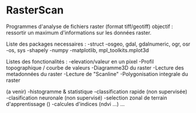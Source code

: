 # RasterScan
Programmes d'analyse de fichiers raster (format tiff/geotiff)
objectif : ressortir un maximum d'informations sur les données raster.

Liste des packages necessaires : 
 -struct
 -osgeo, gdal, gdalnumeric, ogr, osr
 -os, sys
 -shapely
 -numpy
 -matplotlib, mpl_toolkits.mplot3d
 
 
Listes des fonctionalités :
-elevation/valeur en un pixel
-Profil topographique / courbe de valeurs
-Diagramme3D du raster
-Lecture des metadonnées du raster
-Lecture de "Scanline" 
-Polygonisation integrale du raster

(a venir)
-histogramme & statistique
-classification rapide (non supervisée)
-clasification neuronale (non supervisé)
-selection zonal de terrain d'apprentissage ()
-calcules d'indices (ndvi ...)
...

